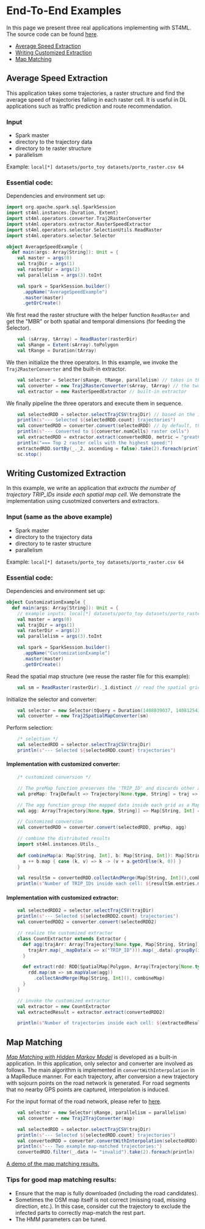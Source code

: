 # End-To-End Examples

In this page we present three real applications implementing with ST4ML. The source code can be found [here](https://github.com/Panrong/st-tool/tree/instance/examples/src/main/scala).

- [Average Speed Extraction](Average-Speed-Extraction)
- [Writing Customized Extraction](Writing-Customized-Extraction)
- [Map Matching](Map-Matching)

## Average Speed Extraction

This application takes some trajectories, a raster structure and find the average speed of trajectories falling in each raster cell. It is useful in DL applications such as traffic prediction and route recommendation.

### Input
- Spark master
- directory to the trajectory data
- directory to te raster structure
- parallelism

Example:
`local[*] datasets/porto_toy datasets/porto_raster.csv 64`

### Essential code:
Dependencies and environment set up:
```scala
import org.apache.spark.sql.SparkSession
import st4ml.instances.{Duration, Extent}
import st4ml.operators.converter.Traj2RasterConverter
import st4ml.operators.extractor.RasterSpeedExtractor
import st4ml.operators.selector.SelectionUtils.ReadRaster
import st4ml.operators.selector.Selector

object AverageSpeedExample {
  def main(args: Array[String]): Unit = {
    val master = args(0)
    val trajDir = args(1)
    val rasterDir = args(2)
    val parallelism = args(3).toInt

    val spark = SparkSession.builder()
      .appName("AverageSpeedExample")
      .master(master)
      .getOrCreate()
```
We first read the raster structure with the helper function `ReadRaster` and get the "MBR" or both spatial and temporal dimensions (for feeding the Selector).

```scala
    val (sArray, tArray) = ReadRaster(rasterDir)
    val sRange = Extent(sArray).toPolygon
    val tRange = Duration(tArray)
```

We then initialize the three operators. In this example, we invoke the `Traj2RasterConverter` and the built-in extractor.
```scala
    val selector = Selector(sRange, tRange, parallelism) // takes in the entire range of interest
    val converter = new Traj2RasterConverter(sArray, tArray) // the two arrays define the raster
    val extractor = new RasterSpeedExtractor // built-in extractor
```

We finally pipeline the three operators and execute them in sequence.
```scala
    val selectedRDD = selector.selectTrajCSV(trajDir) // based on the input data format 
    println(s"--- Selected ${selectedRDD.count} trajectories")
    val convertedRDD = converter.convert(selectedRDD) // by default, the R-tree-based conversion applies
    println(s"--- Converted to ${converter.numCells} raster cells")
    val extractedRDD = extractor.extract(convertedRDD, metric = "greatCircle", convertKmh = true) // the default extractor takes input arguments
    println("=== Top 2 raster cells with the highest speed:")
    extractedRDD.sortBy(_._2, ascending = false).take(2).foreach(println) // show examples
    sc.stop()
```


## Writing Customized Extraction
In this example, we write an application that *extracts the number of trajectory TRIP_IDs inside each spatial map cell*. We demonstrate the implementation
using cusotmized converters and extractors.
### Input (same as the above example)
- Spark master
- directory to the trajectory data
- directory to te raster structure
- parallelism

Example:
`local[*] datasets/porto_toy datasets/porto_raster.csv 64`

### Essential code:
Dependencies and environment set up:
```scala
object CustomizationExample {
  def main(args: Array[String]): Unit = {
    // example inputs: local[*] datasets/porto_toy datasets/porto_raster.csv 64
    val master = args(0)
    val trajDir = args(1)
    val rasterDir = args(2)
    val parallelism = args(3).toInt

    val spark = SparkSession.builder()
      .appName("CustomizationExample")
      .master(master)
      .getOrCreate()
```
Read the spatial map structure (we reuse the raster file for this example):
```scala
    val sm = ReadRaster(rasterDir)._1.distinct // read the spatial grids from the raster
```

Initialize the selector and converter:
```scala
    val selector = new Selector(tQuery = Duration(1408039037, 1408125437), parallelism = parallelism) // select trajectories according to the timestamps only
    val converter = new Traj2SpatialMapConverter(sm)
```

Perform selection:
```scala
    /* selection */
    val selectedRDD = selector.selectTrajCSV(trajDir)
    println(s"--- Selected ${selectedRDD.count} trajectories")
```

#### Implementation with customized converter:

```scala
    /* customized conversion */

    // The preMap function preserves the 'TRIP_ID' and discards other attributes in the data field
    val preMap: TrajDefault => Trajectory[None.type, String] = traj => traj.mapData(x => x("TRIP_ID"))

    // The agg function group the mapped data inside each grid as a Map(TRIP_ID -> count)
    val agg: Array[Trajectory[None.type, String]] => Map[String, Int] = _.map(_.data).groupBy(identity).map(t => (t._1, t._2.length))

    // Customized conversion 
    val convertedRDD = converter.convert(selectedRDD, preMap, agg) 

    // combine the distributed results 
    import st4ml.instances.Utils._
    
    def combineMap(a: Map[String, Int], b: Map[String, Int]): Map[String, Int] = {
      a ++ b.map { case (k, v) => k -> (v + a.getOrElse(k, 0)) }
    }

    val resultSm = convertedRDD.collectAndMerge(Map[String, Int](),combineMap)
    println(s"Number of TRIP_IDs inside each cell: ${resultSm.entries.map(_.value).deep}") // utilizing the collectiveRDD functions
```
#### Implementation with customized extractor:

```scala
    val selectedRDD2 = selector.selectTrajCSV(trajDir)
    println(s"--- Selected ${selectedRDD2.count} trajectories")
    val convertedRDD2 = converter.convert(selectedRDD2)

    // realize the customized extractor
    class CountExtractor extends Extractor {
      def agg(trajArr: Array[Trajectory[None.type, Map[String, String]]]): Map[String, Int] = {
        trajArr.map(_.mapData(x => x("TRIP_ID"))).map(_.data).groupBy(identity).map(t => (t._1, t._2.length))
      }

      def extract(rdd: RDD[SpatialMap[Polygon, Array[Trajectory[None.type, Map[String, String]]], None.type]]): SpatialMap[Polygon, Map[String, Int], None.type] = {
        rdd.map(sm => sm.mapValue(agg))
          .collectAndMerge(Map[String, Int](), combineMap)
      }
    }

    // invoke the customized extractor
    val extractor = new CountExtractor
    val extractedResult = extractor.extract(convertedRDD2)

    println(s"Number of trajectories inside each cell: ${extractedResult}") // utilizing the customized extractor
```

## Map Matching

[_Map Matching with Hidden Markov Model_](https://www.microsoft.com/en-us/research/wp-content/uploads/2016/12/map-matching-ACM-GIS-camera-ready.pdf) is developed as a built-in application. In this application, only selector and converter are involved as follows. 
The main algorithm is implemented in `convertWithInterpolation` in a MapReduce manner. For each trajectory, after conversion a new trajectory with sojourn points on the road network is generated. For road segments that no nearby GPS points are captured,
interpolation is induced. 

For the input format of the road network, please refer to [here](https://github.com/Panrong/st4ml/blob/instance/docs/data_standard.md). 
```scala
    val selector = new Selector(sRange, parallelism = parallelism)
    val converter = new Traj2TrajConverter(map)

    val selectedRDD = selector.selectTrajCSV(trajDir)
    println(s"--- Selected ${selectedRDD.count} trajectories")
    val convertedRDD = converter.convertWithInterpolation(selectedRDD) // this will interpolate the missing roads based on shortest path
    println(s"--- Two example map-matched trajectories:")
    convertedRDD.filter(_.data != "invalid").take(2).foreach(println)
```

[A demo of the map matching results.](https://htmlpreview.github.io/?https://github.com/Panrong/st4ml/blob/instance/docs/mmres.html)

### Tips for good map matching results:

- Ensure that the map is fully downloaded (including the road candidates).
- Sometimes the OSM map itself is not correct (missing road, missing direction, etc.). In
this case, consider cut the trajectory to exclude the infected parts to correctly map-match the rest part.
- The HMM parameters can be tuned.